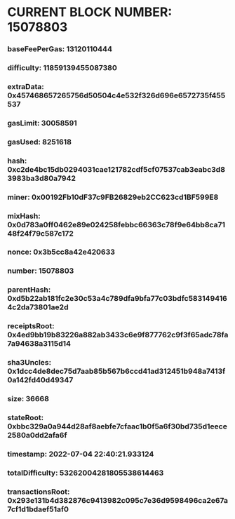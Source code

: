 # CURRENT BLOCK NUMBER: 15078803

### baseFeePerGas: 13120110444
### difficulty: 11859139455087380
### extraData: 0x457468657265756d50504c4e532f326d696e6572735f455537
### gasLimit: 30058591
### gasUsed: 8251618
### hash: 0xc2de4bc15db0294031cae121782cdf5cf07537cab3eabc3d83983ba3d80a7942
### miner: 0x00192Fb10dF37c9FB26829eb2CC623cd1BF599E8
### mixHash: 0x0d783a0ff0462e89e024258febbc66363c78f9e64bb8ca7148f24f79c587c172
### nonce: 0x3b5cc8a42e420633
### number: 15078803
### parentHash: 0xd5b22ab181fc2e30c53a4c789dfa9bfa77c03bdfc5831494164c2da73801ae2d
### receiptsRoot: 0x4ed9bb19b83226a882ab3433c6e9f877762c9f3f65adc78fa7a94638a3115d14
### sha3Uncles: 0x1dcc4de8dec75d7aab85b567b6ccd41ad312451b948a7413f0a142fd40d49347
### size: 36668
### stateRoot: 0xbbc329a0a944d28af8aebfe7cfaac1b0f5a6f30bd735d1eece2580a0dd2afa6f
### timestamp: 2022-07-04 22:40:21.933124
### totalDifficulty: 53262004281805538614463
### transactionsRoot: 0x293e131b4d382876c9413982c095c7e36d9598496ca2e67a7cf1d1bdaef51af0
